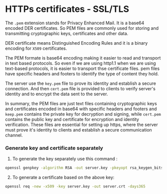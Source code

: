 # HTTPs certificates - SSL/TLS

The `.pem` extension stands for Privacy Enhanced Mail. It is a base64 encoded DER certificates. So PEM files are commonly used for storing and transmitting cryptographic keys, certificates and other data. 

DER certificate means Distinguished Encoding Rules and it is a binary encoding for `X509` certificates.

The PEM formate is base64 encoding making it easier to read and transport in text based protocols. So even if we are using http1.1 when we are using text-based protocols, it is easier to transport thse certificate files. pem files have specific headers and footers to identify the type of content they hold.

The server use the `key.pem` file to prove its identity and establish a secure connection. And then `cert.pem` file is provided to clients to verify server's identity and to encrypt the data sent to the server. 

In summary, the PEM files are just text files containing cryptographic keys and certificates encoded in base64 with specific headers and footers and `keep.pem` contains the private key for decryption and signing, while `cert.pem` contains the public key and certificate for encryption and identity verification. These files are essential for setting up https, where the server must prove it's identity to clients and establish a secure communication channel.

### Generate key and certificate separately

1. To generate the key separately use this command :
```bash
openssl genpkey -algorithm RSA -out server.key -pkeyopt rsa_keygen_bits:2048
```

2. To generate a certificate based on the above key:
```bash
openssl req -new -x509 -key server.key -out server.crt -days365
```

